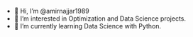- 👋 Hi, I’m @amirnajjar1989
- 👀 I’m interested in Optimization and Data Science projects. 
- 🌱 I’m currently learning Data Science with Python.

<!---
amirnajjar1989/amirnajjar1989 is a ✨ special ✨ repository because its `README.md` (this file) appears on your GitHub profile.
You can click the Preview link to take a look at your changes.
--->
